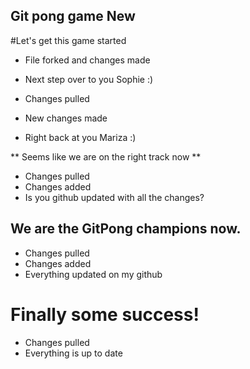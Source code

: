 ## Git pong game New
#Let's get this game started
* File forked and changes made
* Next step over to you Sophie :)

* Changes pulled
* New changes made
* Right back at you Mariza :)

** Seems like we are on the right track now **
* Changes pulled
* Changes added
* Is you github updated with all the changes?

## We are the GitPong champions now.

* Changes pulled
* Changes added
* Everything updated on my github

# Finally some success!
* Changes pulled
* Everything is up to date
